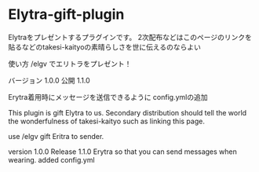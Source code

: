 # Elytra-gift-plugin
Elytraをプレゼントするプラグインです。
2次配布などはこのページのリンクを貼るなどのtakesi-kaityoの素晴らしさを世に伝えるのならよい

使い方
/elgv でエリトラをプレゼント！

バージョン
1.0.0
公開
1.1.0

Erytra着用時にメッセージを送信できるように
config.ymlの追加

This plugin is gift Elytra to us.
Secondary distribution should tell the world the wonderfulness of takesi-kaityo such as linking this page.

use
/elgv gift Eritra to sender.

version
1.0.0
Release
1.1.0
Erytra so that you can send messages when wearing.
added config.yml
